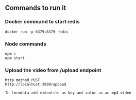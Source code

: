 ## Commands to run it

### Docker command to start redis
```
docker run -p 6379:6379 redis
```

### Node commands
```
npm i
npm start
```

### Upload the video from /upload endpoint
```
http method POST
http://localhost:3000/upload 

In formdata add videofile as key and value as an mp4 video

```
